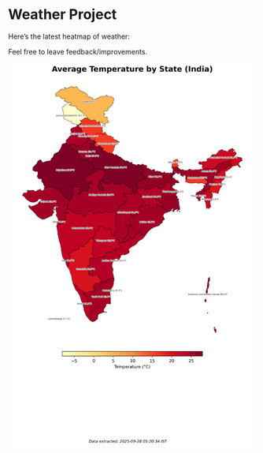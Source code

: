 # Weather Project

Here’s the latest heatmap of weather:

Feel free to leave feedback/improvements.

![India Heatmap](docs/assets/india_heatmap.png?v=D8784D)
